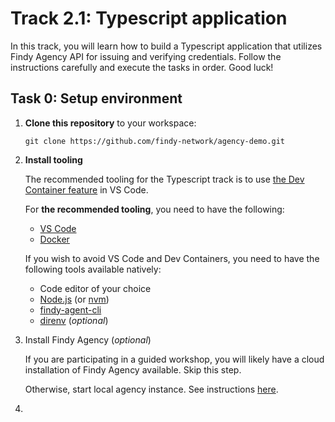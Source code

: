 # Track 2.1: Typescript application

In this track, you will learn how to build a Typescript application that utilizes Findy Agency API
for issuing and verifying credentials. Follow the instructions carefully and
execute the tasks in order. Good luck!

## Task 0: Setup environment

1. **Clone this repository** to your workspace:

    ```shell
    git clone https://github.com/findy-network/agency-demo.git
    ```

1. **Install tooling**

    The recommended tooling for the Typescript track is to use
    [the Dev Container feature](https://code.visualstudio.com/docs/devcontainers/containers) in VS Code.

    For **the recommended tooling**, you need to have the following:
      * [VS Code](https://code.visualstudio.com/)
      * [Docker](https://www.docker.com/)

    If you wish to avoid VS Code and Dev Containers, you need to have the following tools available natively:
      * Code editor of your choice
      * [Node.js](https://nodejs.org/en) (or [nvm](https://github.com/nvm-sh/nvm#intro))
      * [findy-agent-cli](https://github.com/findy-network/findy-agent-cli#installation)
      * [direnv](https://direnv.net/) (*optional*)

1. Install Findy Agency (*optional*)

    If you are participating in a guided workshop,
    you will likely have a cloud installation of Findy Agency available. Skip this step.

    Otherwise, start local agency instance. See instructions [here](../agency-local/README.md).

2. 